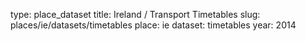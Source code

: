 type: place_dataset
title: Ireland / Transport Timetables
slug: places/ie/datasets/timetables
place: ie
dataset: timetables
year: 2014
